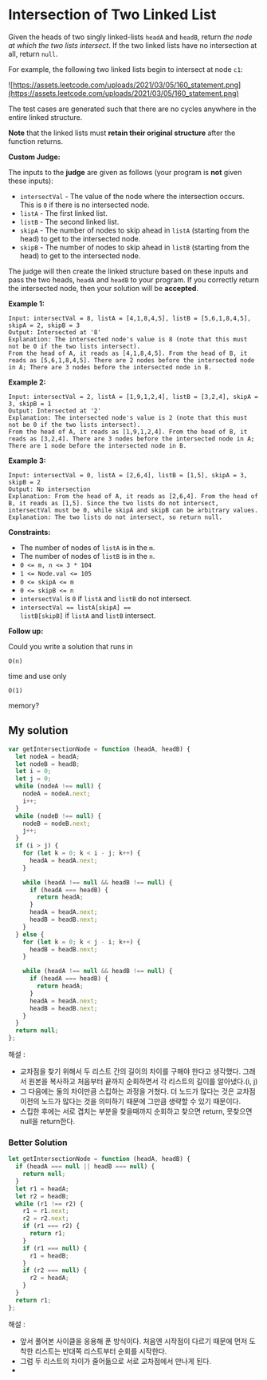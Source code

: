 # Intersection of Two Linked List

Given the heads of two singly linked-lists `headA` and `headB`, return *the node at which the two lists intersect*. If the two linked lists have no intersection at all, return `null`.

For example, the following two linked lists begin to intersect at node `c1`:

![https://assets.leetcode.com/uploads/2021/03/05/160_statement.png](https://assets.leetcode.com/uploads/2021/03/05/160_statement.png)

The test cases are generated such that there are no cycles anywhere in the entire linked structure.

**Note** that the linked lists must **retain their original structure** after the function returns.

**Custom Judge:**

The inputs to the **judge** are given as follows (your program is **not** given these inputs):

- `intersectVal` - The value of the node where the intersection occurs. This is `0` if there is no intersected node.
- `listA` - The first linked list.
- `listB` - The second linked list.
- `skipA` - The number of nodes to skip ahead in `listA` (starting from the head) to get to the intersected node.
- `skipB` - The number of nodes to skip ahead in `listB` (starting from the head) to get to the intersected node.

The judge will then create the linked structure based on these inputs and pass the two heads, `headA` and `headB` to your program. If you correctly return the intersected node, then your solution will be **accepted**.

**Example 1:**

```
Input: intersectVal = 8, listA = [4,1,8,4,5], listB = [5,6,1,8,4,5], skipA = 2, skipB = 3
Output: Intersected at '8'
Explanation: The intersected node's value is 8 (note that this must not be 0 if the two lists intersect).
From the head of A, it reads as [4,1,8,4,5]. From the head of B, it reads as [5,6,1,8,4,5]. There are 2 nodes before the intersected node in A; There are 3 nodes before the intersected node in B.

```

**Example 2:**

```
Input: intersectVal = 2, listA = [1,9,1,2,4], listB = [3,2,4], skipA = 3, skipB = 1
Output: Intersected at '2'
Explanation: The intersected node's value is 2 (note that this must not be 0 if the two lists intersect).
From the head of A, it reads as [1,9,1,2,4]. From the head of B, it reads as [3,2,4]. There are 3 nodes before the intersected node in A; There are 1 node before the intersected node in B.

```

**Example 3:**

```
Input: intersectVal = 0, listA = [2,6,4], listB = [1,5], skipA = 3, skipB = 2
Output: No intersection
Explanation: From the head of A, it reads as [2,6,4]. From the head of B, it reads as [1,5]. Since the two lists do not intersect, intersectVal must be 0, while skipA and skipB can be arbitrary values.
Explanation: The two lists do not intersect, so return null.

```

**Constraints:**

- The number of nodes of `listA` is in the `m`.
- The number of nodes of `listB` is in the `n`.
- `0 <= m, n <= 3 * 104`
- `1 <= Node.val <= 105`
- `0 <= skipA <= m`
- `0 <= skipB <= n`
- `intersectVal` is `0` if `listA` and `listB` do not intersect.
- `intersectVal == listA[skipA] == listB[skipB]` if `listA` and `listB` intersect.

**Follow up:**

Could you write a solution that runs in

```
O(n)
```

time and use only

```
O(1)
```

memory?

## My solution

```jsx
var getIntersectionNode = function (headA, headB) {
  let nodeA = headA;
  let nodeB = headB;
  let i = 0;
  let j = 0;
  while (nodeA !== null) {
    nodeA = nodeA.next;
    i++;
  }
  while (nodeB !== null) {
    nodeB = nodeB.next;
    j++;
  }
  if (i > j) {
    for (let k = 0; k < i - j; k++) {
      headA = headA.next;
    }

    while (headA !== null && headB !== null) {
      if (headA === headB) {
        return headA;
      }
      headA = headA.next;
      headB = headB.next;
    }
  } else {
    for (let k = 0; k < j - i; k++) {
      headB = headB.next;
    }

    while (headA !== null && headB !== null) {
      if (headA === headB) {
        return headA;
      }
      headA = headA.next;
      headB = headB.next;
    }
  }
  return null;
};
```

해설 :

- 교차점을 찾기 위해서 두 리스트 간의 길이의 차이를 구해야 한다고 생각했다. 그래서 원본을 복사하고 처음부터 끝까지 순회하면서 각 리스트의 길이를 알아냈다.(i, j)
- 그 다음에는 둘의 차이만큼 스킵하는 과정을 거쳤다. 더 노드가 많다는 것은 교차점 이전의 노드가 많다는 것을 의미하기 때문에 그만큼 생략할 수 있기 때문이다.
- 스킵한 후에는 서로 겹치는 부분을 찾을때까지 순회하고 찾으면 return, 못찾으면 null을 return한다.

### Better Solution

```jsx
let getIntersectionNode = function (headA, headB) {
  if (headA === null || headB === null) {
    return null;
  }
  let r1 = headA;
  let r2 = headB;
  while (r1 !== r2) {
    r1 = r1.next;
    r2 = r2.next;
    if (r1 === r2) {
      return r1;
    }
    if (r1 === null) {
      r1 = headB;
    }
    if (r2 === null) {
      r2 = headA;
    }
  }
  return r1;
};
```

해설 :

- 앞서 풀어본 사이클을 응용해 푼 방식이다. 처음엔 시작점이 다르기 때문에 먼저 도착한 리스트는 반대쪽 리스트부터 순회를 시작한다.
- 그럼 두 리스트의 차이가 줄어듦으로 서로 교차점에서 만나게 된다.
-
